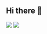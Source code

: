 ## Hi there 👋
<img src="https://capsule-render.vercel.app/api?type=waving&color=1E90FF&height=150&section=header" />

<!--
**mun-jihye/mun-jihye** is a ✨ _special_ ✨ repository because its `README.md` (this file) appears on your GitHub profile.

Here are some ideas to get you started:

- 🔭 I’m currently working on ...
- 🌱 I’m currently learning ...
- 👯 I’m looking to collaborate on ...
- 🤔 I’m looking for help with ...
- 💬 Ask me about ...
- 📫 How to reach me: ...
- 😄 Pronouns: ...
- ⚡ Fun fact: ...
-->
<img src="https://capsule-render.vercel.app/api?type=waving&color=1E90FF&height=150&section=footer" />

